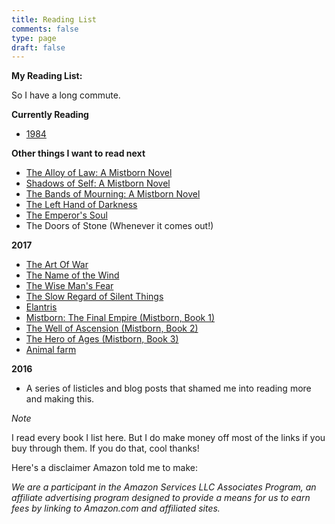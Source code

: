 ```yaml
---
title: Reading List
comments: false
type: page
draft: false
---
```


**My Reading List:**

So I have a long commute.

**Currently Reading**

- <a target="_blank" href="https://www.amazon.com/gp/product/1328869334/ref=as_li_tl?ie=UTF8&camp=1789&creative=9325&creativeASIN=1328869334&linkCode=as2&tag=fernando01-20&linkId=a85a4352cbc33e58d64dc95b9be028b0">1984</a><img src="//ir-na.amazon-adsystem.com/e/ir?t=fernando01-20&l=am2&o=1&a=1328869334" width="1" height="1" border="0" alt="" style="border:none !important; margin:0px !important;" />

**Other things I want to read next**

- <a target="_blank" href="https://www.amazon.com/gp/product/0765368544/ref=as_li_tl?ie=UTF8&camp=1789&creative=9325&creativeASIN=0765368544&linkCode=as2&tag=fernando01-20&linkId=9998cd932573ccd48ed50b0dd421e0fd">The Alloy of Law: A Mistborn Novel</a><img src="//ir-na.amazon-adsystem.com/e/ir?t=fernando01-20&l=am2&o=1&a=0765368544" width="1" height="1" border="0" alt="" style="border:none !important; margin:0px !important;" />
- <a target="_blank" href="https://www.amazon.com/gp/product/0765378566/ref=as_li_tl?ie=UTF8&camp=1789&creative=9325&creativeASIN=0765378566&linkCode=as2&tag=fernando01-20&linkId=218da163a1cba0ecdf3a92f30de87a8f">Shadows of Self: A Mistborn Novel</a><img src="//ir-na.amazon-adsystem.com/e/ir?t=fernando01-20&l=am2&o=1&a=0765378566" width="1" height="1" border="0" alt="" style="border:none !important; margin:0px !important;" />
- <a target="_blank" href="https://www.amazon.com/gp/product/0765378582/ref=as_li_tl?ie=UTF8&camp=1789&creative=9325&creativeASIN=0765378582&linkCode=as2&tag=fernando01-20&linkId=4d717a1f97db01b103cf5aa64a5f77b8">The Bands of Mourning: A Mistborn Novel</a><img src="//ir-na.amazon-adsystem.com/e/ir?t=fernando01-20&l=am2&o=1&a=0765378582" width="1" height="1" border="0" alt="" style="border:none !important; margin:0px !important;" />
- <a target="_blank" href="https://www.amazon.com/gp/product/0441478123/ref=as_li_tl?ie=UTF8&camp=1789&creative=9325&creativeASIN=0441478123&linkCode=as2&tag=fernando01-20&linkId=c770330e1957a1d689ca4c6948c4d58a">The Left Hand of Darkness</a><img src="//ir-na.amazon-adsystem.com/e/ir?t=fernando01-20&l=am2&o=1&a=0441478123" width="1" height="1" border="0" alt="" style="border:none !important; margin:0px !important;" />
- <a target="_blank" href="https://www.amazon.com/gp/product/1616960922/ref=as_li_tl?ie=UTF8&camp=1789&creative=9325&creativeASIN=1616960922&linkCode=as2&tag=fernando01-20&linkId=9ad17792f615c74497ec7b937ac01592">The Emperor's Soul</a><img src="//ir-na.amazon-adsystem.com/e/ir?t=fernando01-20&l=am2&o=1&a=1616960922" width="1" height="1" border="0" alt="" style="border:none !important; margin:0px !important;" />
- The Doors of Stone (Whenever it comes out!)

**2017**

- <a target="_blank" href="https://www.amazon.com/gp/product/1599869772/ref=as_li_tl?ie=UTF8&camp=1789&creative=9325&creativeASIN=1599869772&linkCode=as2&tag=fernando01-20&linkId=70a988cde59bf5592b20ece42819eacf">The Art Of War</a><img src="//ir-na.amazon-adsystem.com/e/ir?t=fernando01-20&l=am2&o=1&a=1599869772" width="1" height="1" border="0" alt="" style="border:none !important; margin:0px !important;" />
- <a target="_blank" href="https://www.amazon.com/gp/product/0756404746/ref=as_li_tl?ie=UTF8&camp=1789&creative=9325&creativeASIN=0756404746&linkCode=as2&tag=fernando01-20&linkId=a7b57e5b1459a1a4c2efbf1c2f8f3287">The Name of the Wind</a><img src="//ir-na.amazon-adsystem.com/e/ir?t=fernando01-20&l=am2&o=1&a=0756404746" width="1" height="1" border="0" alt="" style="border:none !important; margin:0px !important;" />
- <a target="_blank" href="https://www.amazon.com/gp/product/0756407915/ref=as_li_tl?ie=UTF8&camp=1789&creative=9325&creativeASIN=0756407915&linkCode=as2&tag=fernando01-20&linkId=84467911fe80782f3034f46fd819c7e0">The Wise Man's Fear</a><img src="//ir-na.amazon-adsystem.com/e/ir?t=fernando01-20&l=am2&o=1&a=0756407915" width="1" height="1" border="0" alt="" style="border:none !important; margin:0px !important;" />
- <a target="_blank" href="https://www.amazon.com/gp/product/0756411327/ref=as_li_tl?ie=UTF8&camp=1789&creative=9325&creativeASIN=0756411327&linkCode=as2&tag=fernando01-20&linkId=6f2c172cdbc6deca140365f85c0d2504">The Slow Regard of Silent Things</a><img src="//ir-na.amazon-adsystem.com/e/ir?t=fernando01-20&l=am2&o=1&a=0756411327" width="1" height="1" border="0" alt="" style="border:none !important; margin:0px !important;" />
- <a target="_blank" href="https://www.amazon.com/gp/product/0765350378/ref=as_li_tl?ie=UTF8&camp=1789&creative=9325&creativeASIN=0765350378&linkCode=as2&tag=fernando01-20&linkId=73837a7603e1cb462baaae5a6966e967">Elantris</a><img src="//ir-na.amazon-adsystem.com/e/ir?t=fernando01-20&l=am2&o=1&a=0765350378" width="1" height="1" border="0" alt="" style="border:none !important; margin:0px !important;" />
- <a target="_blank" href="https://www.amazon.com/gp/product/0765350386/ref=as_li_tl?ie=UTF8&camp=1789&creative=9325&creativeASIN=0765350386&linkCode=as2&tag=fernando01-20&linkId=7d2e25fa410012426a86c13cac9fee71">Mistborn: The Final Empire (Mistborn, Book 1)</a><img src="//ir-na.amazon-adsystem.com/e/ir?t=fernando01-20&l=am2&o=1&a=0765350386" width="1" height="1" border="0" alt="" style="border:none !important; margin:0px !important;" />
- <a target="_blank" href="https://www.amazon.com/gp/product/0765356139/ref=as_li_tl?ie=UTF8&camp=1789&creative=9325&creativeASIN=0765356139&linkCode=as2&tag=fernando01-20&linkId=dbaf9ee9955ff2dc5e4c3c43c12c0b32">The Well of Ascension (Mistborn, Book 2)</a><img src="//ir-na.amazon-adsystem.com/e/ir?t=fernando01-20&l=am2&o=1&a=0765356139" width="1" height="1" border="0" alt="" style="border:none !important; margin:0px !important;" />
- <a target="_blank" href="https://www.amazon.com/gp/product/0765356147/ref=as_li_tl?ie=UTF8&camp=1789&creative=9325&creativeASIN=0765356147&linkCode=as2&tag=fernando01-20&linkId=461beeb71b85d7458973d12eeebdc2bf">The Hero of Ages (Mistborn, Book 3)</a><img src="//ir-na.amazon-adsystem.com/e/ir?t=fernando01-20&l=am2&o=1&a=0765356147" width="1" height="1" border="0" alt="" style="border:none !important; margin:0px !important;" />
- <a target="_blank" href="https://www.amazon.com/gp/product/0451526341/ref=as_li_tl?ie=UTF8&camp=1789&creative=9325&creativeASIN=0451526341&linkCode=as2&tag=fernando01-20&linkId=ea046f15679de81f40bdce1860a9b932">Animal farm</a><img src="//ir-na.amazon-adsystem.com/e/ir?t=fernando01-20&l=am2&o=1&a=0451526341" width="1" height="1" border="0" alt="" style="border:none !important; margin:0px !important;" />


**2016**

- A series of listicles and blog posts that shamed me into reading more and making this.


*Note*

I read every book I list here. But I do make money off most of the links if you buy through them. If you do that, cool thanks!

Here's a disclaimer Amazon told me to make:

*We are a participant in the Amazon Services LLC Associates Program, an affiliate advertising program designed to provide a means for us to earn fees by linking to Amazon.com and affiliated sites.*

